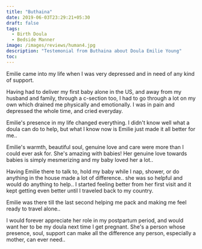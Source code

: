 ```yaml
---
title: "Buthaina"
date: 2019-06-03T23:29:21+05:30
draft: false
tags:
  - Birth Doula
  - Bedside Manner
image: /images/reviews/human4.jpg
description: "Testemonial from Buthaina about Doula Emilie Young"
toc:
---
```


Emilie came into my life when I was very depressed and in need of any kind of support.

Having had to deliver my first baby alone in the US, and away from my husband and family, through a c-section too, I had to go through a lot on my own which drained me physically and emotionally. I was in pain and depressed the whole time, and cried everyday.

Emilie's presence in my life changed everything. I didn't know well what a doula can do to help, but what I know now is Emilie just made it all better for me..

Emilie's warmth, beautiful soul, genuine love and care were more than I could ever ask for. She's amazing with babies! Her genuine love towards babies is simply mesmerizing and my baby loved her a lot..

Having Emilie there to talk to, hold my baby while I nap, shower, or do anything in the house made a lot of difference.. she was so helpful and would do anything to help.. I started feeling better from her first visit and it kept getting even better until I traveled back to my country.

Emilie was there till the last second helping me pack and making me feel ready to travel alone..

I would forever appreciate her role in my postpartum period, and would want her to be my doula next time I get pregnant. She's a person whose presence, soul, support can make all the difference any person, especially a mother, can ever need..